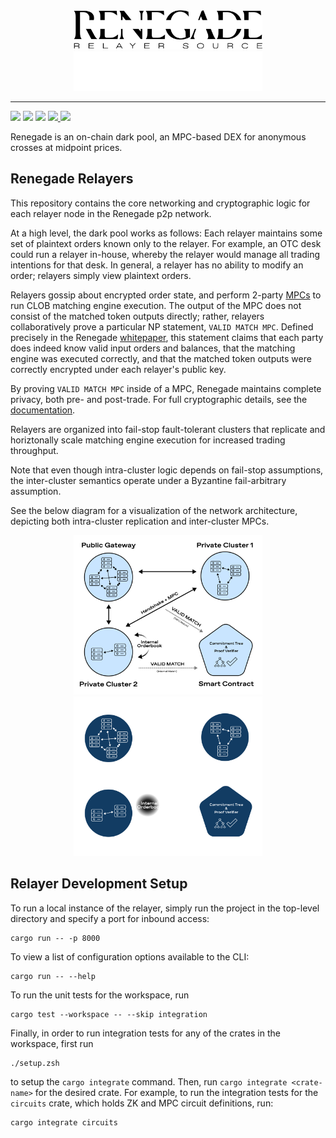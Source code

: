 <div align="center">
  <img
    alt="Renegade Logo"
    width="60%"
    src="./img/logo_light_relayer.svg#gh-light-mode-only"
  />
  <img
    alt="Renegade Logo"
    width="60%"
    src="./img/logo_dark_relayer.svg#gh-dark-mode-only"
  />
</div>

---

<div>
  <img
    src="https://github.com/renegade-fi/renegade/actions/workflows/test.yml/badge.svg"
  />
  <img
    src="https://github.com/renegade-fi/renegade/actions/workflows/clippy.yml/badge.svg"
  />
  <img
    src="https://github.com/renegade-fi/darkpool-relayer/actions/workflows/rustfmt.yml/badge.svg"
  />
  <a href="https://twitter.com/renegade_fi" target="_blank">
    <img src="https://img.shields.io/twitter/follow/renegade_fi?style=social" />
  </a>
  <a href="https://discord.gg/renegade-fi" target="_blank">
    <img src="https://img.shields.io/discord/1032770899675463771?label=Join%20Discord&logo=discord&style=social" />
  </a>
</div>

Renegade is an on-chain dark pool, an MPC-based DEX for anonymous crosses at midpoint prices.

## Renegade Relayers

This repository contains the core networking and cryptographic logic for each
relayer node in the Renegade p2p network.

At a high level, the dark pool works as follows: Each relayer maintains some
set of plaintext orders known only to the relayer. For example, an OTC desk
could run a relayer in-house, whereby the relayer would manage all trading
intentions for that desk. In general, a relayer has no ability to modify an
order; relayers simply view plaintext orders.

Relayers gossip about encrypted order state, and perform 2-party
[MPCs](https://docs.renegade.fi/core-concepts/mpc-explainer) to run CLOB
matching engine execution. The output of the MPC does not consist of the
matched token outputs directly; rather, relayers collaboratively prove a
particular NP statement, `VALID MATCH MPC`. Defined precisely in the Renegade
[whitepaper](https://whitepaper.renegade.fi), this statement claims that each
party does indeed know valid input orders and balances, that the matching
engine was executed correctly, and that the matched token outputs were
correctly encrypted under each relayer's public key.

By proving `VALID MATCH MPC` inside of a MPC, Renegade maintains complete
privacy, both pre- and post-trade. For full cryptographic details, see the
[documentation](https://docs.renegade.fi).

Relayers are organized into fail-stop fault-tolerant clusters that replicate
and horiztonally scale matching engine execution for increased trading
throughput.

Note that even though intra-cluster logic depends on fail-stop assumptions, the
inter-cluster semantics operate under a Byzantine fail-arbitrary assumption.

See the below diagram for a visualization of the network architecture,
depicting both intra-cluster replication and inter-cluster MPCs.

<div align="center">
  <img
    alt="Renegade Network Architecture"
    width="60%"
    src="./img/network_architecture_light.svg#gh-light-mode-only"
  />
  <img
    alt="Renegade Logo"
    width="60%"
    src="./img/network_architecture_dark.svg#gh-dark-mode-only"
  />
</div>


## Relayer Development Setup 
To run a local instance of the relayer, simply run the project in the top-level
directory and specify a port for inbound access:
```
cargo run -- -p 8000
```

To view a list of configuration options available to the CLI:
```
cargo run -- --help
```

To run the unit tests for the workspace, run
```
cargo test --workspace -- --skip integration
```

Finally, in order to run integration tests for any of the crates in the
workspace, first run
```
./setup.zsh
```
to setup the `cargo integrate` command. Then, run `cargo integrate
<crate-name>` for the desired crate. For example, to run the integration tests
for the `circuits` crate, which holds ZK and MPC circuit definitions, run:
```
cargo integrate circuits
```

